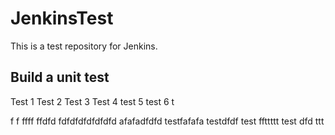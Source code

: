 # JenkinsTest
This is a test repository for Jenkins. 

## Build a unit test
Test 1
Test 2
Test 3
Test 4
test 5
test 6
t

f
f
ffff
ffdfd
fdfdfdfdfdfdfd
afafadfdfd
testfafafa
testdfdf
test
ffttttt
test
dfd
ttt
